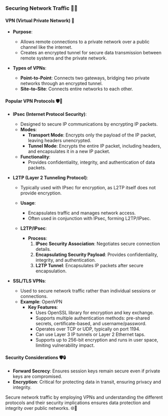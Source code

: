 ### Securing Network Traffic 🔐🌐

#### **VPN (Virtual Private Network)** 🌉

- **Purpose**:
  - Allows remote connections to a private network over a public channel like the internet.
  - Creates an encrypted tunnel for secure data transmission between remote systems and the private network.

- **Types of VPNs**:
  - **Point-to-Point**: Connects two gateways, bridging two private networks through an encrypted tunnel.
  - **Site-to-Site**: Connects entire networks to each other.

#### **Popular VPN Protocols** 🛡️🔗

- **IPsec (Internet Protocol Security)**:
  - Designed to secure IP communications by encrypting IP packets.
  - **Modes**:
    - **Transport Mode**: Encrypts only the payload of the IP packet, leaving headers unencrypted.
    - **Tunnel Mode**: Encrypts the entire IP packet, including headers, and encapsulates it in a new IP packet.
  - **Functionality**:
    - Provides confidentiality, integrity, and authentication of data packets.

- **L2TP (Layer 2 Tunneling Protocol)**:
  - Typically used with IPsec for encryption, as L2TP itself does not provide encryption.
  - **Usage**:
    - Encapsulates traffic and manages network access.
    - Often used in conjunction with IPsec, forming L2TP/IPsec.

  - **L2TP/IPsec**:
    - **Process**:
      1. **IPsec Security Association**: Negotiates secure connection details.
      2. **Encapsulating Security Payload**: Provides confidentiality, integrity, and authentication.
      3. **L2TP Tunnel**: Encapsulates IP packets after secure encapsulation.

- **SSL/TLS VPNs**:
  - Used to secure network traffic rather than individual sessions or connections.
  - **Example**: OpenVPN
    - **Key Features**:
      - Uses OpenSSL library for encryption and key exchange.
      - Supports multiple authentication methods: pre-shared secrets, certificate-based, and username/password.
      - Operates over TCP or UDP, typically on port 1194.
      - Can use Layer 3 IP tunnels or Layer 2 Ethernet taps.
      - Supports up to 256-bit encryption and runs in user space, limiting vulnerability impact.

#### **Security Considerations** 🛡️🔒

- **Forward Secrecy**: Ensures session keys remain secure even if private keys are compromised.
- **Encryption**: Critical for protecting data in transit, ensuring privacy and integrity.

Secure network traffic by employing VPNs and understanding the different protocols and their security implications ensures data protection and integrity over public networks. 🌐🔐